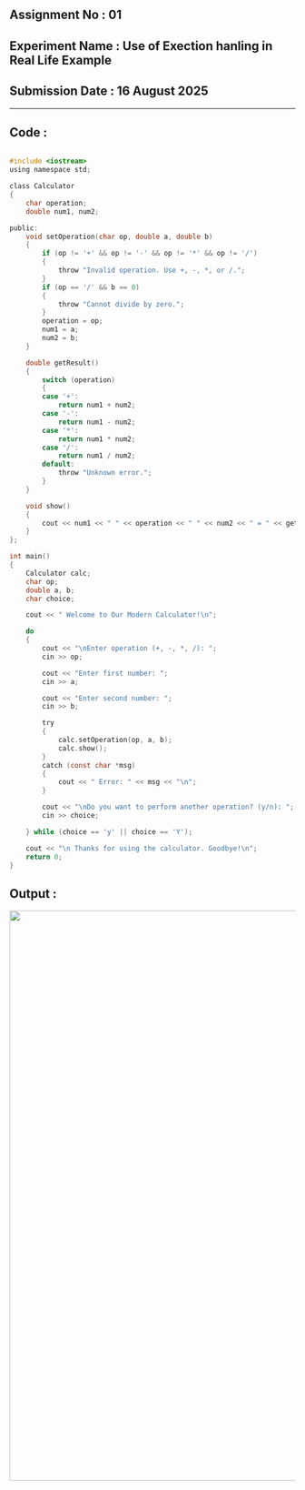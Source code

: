## **Assignment No : 01**
## **Experiment Name :  Use of Exection hanling in Real Life Example**
## **Submission Date : 16 August 2025**
----------

## **Code :**
```C

#include <iostream>
using namespace std;

class Calculator
{
    char operation;
    double num1, num2;

public:
    void setOperation(char op, double a, double b)
    {
        if (op != '+' && op != '-' && op != '*' && op != '/')
        {
            throw "Invalid operation. Use +, -, *, or /.";
        }
        if (op == '/' && b == 0)
        {
            throw "Cannot divide by zero.";
        }
        operation = op;
        num1 = a;
        num2 = b;
    }

    double getResult()
    {
        switch (operation)
        {
        case '+':
            return num1 + num2;
        case '-':
            return num1 - num2;
        case '*':
            return num1 * num2;
        case '/':
            return num1 / num2;
        default:
            throw "Unknown error.";
        }
    }

    void show()
    {
        cout << num1 << " " << operation << " " << num2 << " = " << getResult() << "\n";
    }
};

int main()
{
    Calculator calc;
    char op;
    double a, b;
    char choice;

    cout << " Welcome to Our Modern Calculator!\n";

    do
    {
        cout << "\nEnter operation (+, -, *, /): ";
        cin >> op;

        cout << "Enter first number: ";
        cin >> a;

        cout << "Enter second number: ";
        cin >> b;

        try
        {
            calc.setOperation(op, a, b);
            calc.show();
        }
        catch (const char *msg)
        {
            cout << " Error: " << msg << "\n";
        }

        cout << "\nDo you want to perform another operation? (y/n): ";
        cin >> choice;

    } while (choice == 'y' || choice == 'Y');

    cout << "\n Thanks for using the calculator. Goodbye!\n";
    return 0;
}
```
## **Output :**
<p align="center">
<img width="1637" height="1003" alt="image" src="https://github.com/user-attachments/assets/d63c9e74-8986-438c-b5c3-a2aaad16cdcf" />
